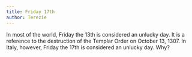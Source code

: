 ```yaml
---
title: Friday 17th 
author: Terezie
---
```


In most of the world, Friday the 13th is considered an unlucky day. It is a reference to the destruction of the Templar Order on October 13, 1307. In Italy, however, Friday the 17th is considered an unlucky day. Why?